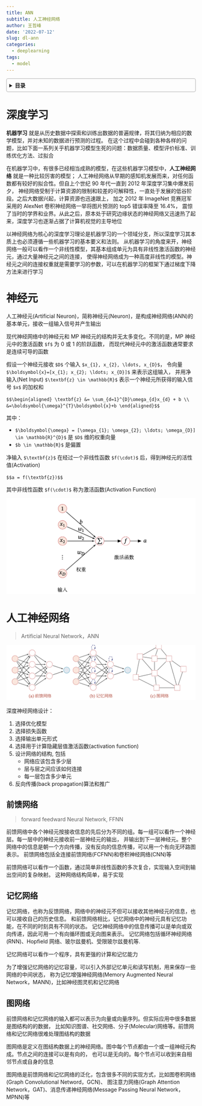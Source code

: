 ```yaml
---
title: ANN
subtitle: 人工神经网络
author: 王哲峰
date: '2022-07-12'
slug: dl-ann
categories:
  - deeplearning
tags:
  - model
---
```


<style>
details {
    border: 1px solid #aaa;
    border-radius: 4px;
    padding: .5em .5em 0;
}
summary {
    font-weight: bold;
    margin: -.5em -.5em 0;
    padding: .5em;
}
details[open] {
    padding: .5em;
}
details[open] summary {
    border-bottom: 1px solid #aaa;
    margin-bottom: .5em;
}
</style>

<details><summary>目录</summary><p>

- [深度学习](#深度学习)
- [神经元](#神经元)
- [人工神经网络](#人工神经网络)
  - [前馈网络](#前馈网络)
  - [记忆网络](#记忆网络)
  - [图网络](#图网络)
</p></details><p></p>

# 深度学习

**机器学习** 就是从历史数据中探索和训练出数据的普遍规律，将其归纳为相应的数学模型，并对未知的数据进行预测的过程。
在这个过程中会碰到各种各样的问题，比如下面一系列关乎机器学习模型生死的问题：数据质量、模型评价标准、训练优化方法、过拟合

在机器学习中，有很多已经相当成熟的模型，在这些机器学习模型中，**人工神经网络** 就是一种比较厉害的模型；
人工神经网络从早期的感知机发展而来，对任何函数都有较好的拟合性。但自上个世纪 90 年代一直到 2012 年深度学习集中爆发前夕，
神经网络受制于计算资源的限制和较差的可解释性，一直处于发展的低谷阶段。之后大数据兴起，计算资源也迅速跟上，
加之 2012 年 ImageNet 竞赛冠军采用的 AlexNet 卷积神经网络一举将图片预测的 top5 错误率降至 16.4%，
震惊了当时的学界和业界。从此之后，原本处于研究边缘状态的神经网络又迅速热了起来，深度学习也逐渐占据了计算机视觉的主导地位

以神经网络为核心的深度学习理论是机器学习的一个领域分支，所以深度学习其本质上也必须遵循一些机器学习的基本要义和法则。
从机器学习的角度来开，神经网络一般可以看作一个非线性模型，其基本组成单元为具有非线性激活函数的神经元，通过大量神经元之间的连接，
使得神经网络成为一种高度非线性的模型。神经元之间的连接权重就是需要学习的参数，可以在机器学习的框架下通过梯度下降方法来进行学习

# 神经元

人工神经元(Artificial Neuron)，简称神经元(Neuron)，是构成神经网络(ANN)的基本单元，接收一组输入信号并产生输出

现代神经网络中的神经元和 MP 神经元的结构并无太多变化。不同的是，MP 神经元中的激活函数 `$f$` 为 0 或 1 的阶跃函数，
而现代神经元中的激活函数通常要求是连续可导的函数

假设一个神经元接收 `$D$` 个输入 `$x_{1}, x_{2}, \ldots, x_{D}$`，
令向量 `$\boldsymbol{x}=[x_{1}; x_{2}; \ldots; x_{D}]$` 来表示这组输入，
并用净输入(Net Input) `$\textbf{z} \in \mathbb{R}$` 表示一个神经元所获得的输入信号 `$x$` 的加权和

`$$\begin{aligned}
\textbf{z} &= \sum_{d=1}^{D}\omega_{d}x_{d} + b \\
           &=\boldsymbol{\omega}^{T}\boldsymbol{x}+b
\end{aligned}$$`

其中：

* `$\boldsymbol{\omega} = [\omega_{1}; \omega_{2}; \ldots; \omega_{D}] \in \mathbb{R}^{D}$` 是 `$D$` 维的权重向量
* `$b \in \mathbb{R}$` 是偏置

净输入 `$\textbf{z}$` 在经过一个非线性函数 `$f(\cdot)$` 后，得到神经元的活性值(Activation) 

`$$a = f(\textbf{z})$$`

其中非线性函数 `$f(\cdot)$` 称为激活函数(Activation Function)

![img](images/neuron.png)

# 人工神经网络

> Artificial Neural Network，ANN

![img](images/network.png)

深度神经网络设计：

1. 选择优化模型
2. 选择损失函数
3. 选择输出单元形式
4. 选择用于计算隐藏层值激活函数(activation function)
5. 设计网络的结构, 包括
    - 网络应该包含多少层
    - 层与层之间应该如何连接
    - 每一层包含多少单元
6. 反向传播(back propagation)算法和推广

## 前馈网络

> forward feedward Neural Network, FFNN

前馈网络中各个神经元按接收信息的先后分为不同的组。每一组可以看作一个神经层。每一层中的神经元接收前一层神经元的输出，
并输出到下一层神经元。整个网络中的信息是朝一个方向传播，没有反向的信息传播，可以用一个有向无环路图表示。
前馈网络包括全连接前馈网络(FCFNN)和卷积神经网络(CNN)等

前馈网络可以看作一个函数，通过简单非线性函数的多次复合，实现输入空间到输出空间的复杂映射。
这种网络结构简单，易于实现

## 记忆网络

记忆网络，也称为反馈网络，网络中的神经元不但可以接收其他神经元的信息，也可以接收自己的历史信息。
和前馈网络相比，记忆网络中的神经元具有记忆功能，在不同的时刻具有不同的状态。
记忆神经网络中的信息传播可以是单向或双向传递，因此可用一个有向循环图或无向图来表示。
记忆网络包括循环神经网络(RNN)、Hopfield 网络、玻尔兹曼机、受限玻尔兹曼机等.

记忆网络可以看作一个程序，具有更强的计算和记忆能力

为了增强记忆网络的记忆容量，可以引入外部记忆单元和读写机制，用来保存一些网络的中间状态，
称为记忆增强神经网络(Memory Augmented Neural Network，MANN)，比如神经图灵机和记忆网络

## 图网络

前馈网络和记忆网络的输入都可以表示为向量或向量序列。但实际应用中很多数据是图结构的的数据，
比如知识图谱、社交网络、分子(Molecular)网络等。前馈网络和记忆网络很难处理图结构的数据

图网络是定义在图结构数据上的神经网络。图中每个节点都由一个或一组神经元构成。节点之间的连接可以是有向的，
也可以是无向的。每个节点可以收到来自相邻节点或自身的信息

图网络是前馈网络和记忆网络的泛化，包含很多不同的实现方式，比如图卷积网络(Graph Convolutional Netword，GCN)、
图注意力网络(Graph Attention Network，GAT)、消息传递神经网络(Message Passing Neural Network，MPNN)等

